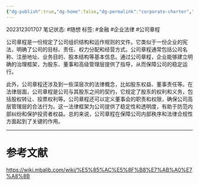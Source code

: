 ```yaml
---
{"dg-publish":true,"dg-home":false,"dg-permalink":"corporate-charter","permalink":"/corporate-charter/","dgPassFrontmatter":true}
---
```


202312301707
笔记状态: #随想 
标签: #金融 #企业法律 #公司章程

公司章程是一份规定了公司组织结构和运作规则的文件。它类似于一份企业的宪法，明确了公司的目标、责任、权力分配和经营方式。公司章程通常包括公司名称、注册地址、业务目的、股本结构等基本信息。通过公司章程，企业能够建立明确的治理框架，为股东、董事和高级管理层提供了指导，从而保障公司的稳定运行。

此外，公司章程还涉及到一些深层次的法律概念，比如股东权益、董事责任等。在法律层面，公司章程是公司与其股东之间的契约，它规定了股东的权利和义务，包括股权转让、投票权利等。公司章程还可以定义董事会的职责和权限，确保公司高层管理层的合法行为。这一法律框架为公司提供了稳定性和透明度，有助于防范内部纠纷和保护投资者权益。总的来说，公司章程在保障公司内部秩序和法律合规性方面起到了关键的作用。

---
# 参考文献

https://wiki.mbalib.com/wiki/%E5%85%AC%E5%8F%B8%E7%AB%A0%E7%A8%8B
